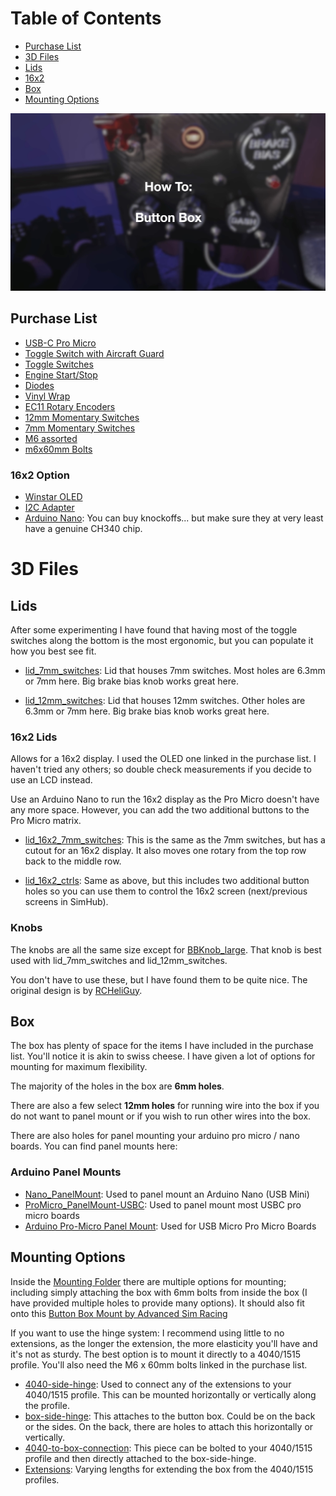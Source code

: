 # Table of Contents

- [Purchase List](#purchase-list)
- [3D Files](#3d-files)
- [Lids](#lids)
- [16x2](#16x2-lids)
- [Box](#box)
- [Mounting Options](#mounting-options)


[![Youtube Video](./yt.jpg)](https://www.youtube.com/watch?v=mfEdV4Y3NAQ)

## Purchase List
- [USB-C Pro Micro](https://a.co/d/40r7Z8c)
- [Toggle Switch with Aircraft Guard](https://a.co/d/8zprb8W)
- [Toggle Switches](https://a.co/d/gb6Z9sF)
- [Engine Start/Stop](https://a.co/d/4iWm9b6)
- [Diodes](https://a.co/d/17q5yrM)
- [Vinyl Wrap](https://a.co/d/8dlAxQy)
- [EC11 Rotary Encoders](https://a.co/d/904myFO)
- [12mm Momentary Switches](https://a.co/d/8DzCP9i)
- [7mm Momentary Switches](https://a.co/d/gAq71AI)
- [M6 assorted](https://a.co/d/cKX1Adg)
- [m6x60mm Bolts](https://a.co/d/dvMr3f9)

### 16x2 Option
- [Winstar OLED](https://www.aliexpress.us/item/2251832696798206.html)
- [I2C Adapter](https://a.co/d/55hU6gz)
- [Arduino Nano](https://a.co/d/cgAba1g): You can buy knockoffs... but make sure they at very least have a genuine CH340 chip. 

# 3D Files

## Lids

After some experimenting I have found that having most of the toggle switches along the bottom is the most ergonomic, but you can populate it how you best see fit.

- [lid_7mm_switches](./3d%20files/lid_7mm_switches.stl): Lid that houses 7mm switches. Most holes are 6.3mm or 7mm here. Big brake bias knob works great here.

- [lid_12mm_switches](./3d%20files/lid_12mm_switches.stl): Lid that houses 12mm switches. Other holes are 6.3mm or 7mm here. Big brake bias knob works great here.

### 16x2 Lids
Allows for a 16x2 display. I used the OLED one linked in the purchase list. I haven't tried any others; so double check measurements if you decide to use an LCD instead.

Use an Arduino Nano to run the 16x2 display as the Pro Micro doesn't have any more space. However, you can add the two additional buttons to the Pro Micro matrix.

- [lid_16x2_7mm_switches](./3d%20files/lid_16x2_7mm_switches.stl): This is the same as the 7mm switches, but has a cutout for an 16x2 display. It also moves one rotary from the top row back to the middle row.

- [lid_16x2_ctrls](./3d%20files/lid_16x2_ctrls.stl): Same as above, but this includes two additional button holes so you can use them to control the 16x2 screen (next/previous screens in SimHub).

### Knobs
The knobs are all the same size except for [BBKnob_large](./3d%20files/Knobs/BBKnob_large.stl). That knob is best used with lid_7mm_switches and lid_12mm_switches.

 You don't have to use these, but I have found them to be quite nice. The original design is by [RCHeliGuy](https://www.thingiverse.com/thing:4673851). 

## Box
The box has plenty of space for the items I have included in the purchase list. You'll notice it is akin to swiss cheese. I have given a lot of options for mounting for maximum flexibility. 

The majority of the holes in the box are **6mm holes**. 

There are also a few select **12mm holes** for running wire into the box if you do not want to panel mount or if you wish to run other wires into the box.

There are also holes for panel mounting your arduino pro micro / nano boards. You can find panel mounts here:

### Arduino Panel Mounts
- [Nano_PanelMount](./3d%20files/Nano_PanelMount.stl): Used to panel mount an Arduino Nano (USB Mini)
- [ProMicro_PanelMount-USBC](./3d%20files/ProMicro_PanelMount_USBC.stl): Used to panel mount most USBC pro micro boards
- [Arduino Pro-Micro Panel Mount](https://www.thingiverse.com/thing:4077845): Used for USB Micro Pro Micro Boards

## Mounting Options
Inside the [Mounting Folder](./3d%20files/Mounting/) there are multiple options for mounting; including simply attaching the box with 6mm bolts from inside the box (I have provided multiple holes to provide many options). It should also fit onto this [Button Box Mount by Advanced Sim Racing](https://www.advancedsimracing.com/products/button-box-mount)

If you want to use the hinge system: I recommend using little to no extensions, as the longer the extension, the more elasticity you'll have and it's not as sturdy. The best option is to mount it directly to a 4040/1515 profile. You'll also need the M6 x 60mm bolts linked in the purchase list.

- [4040-side-hinge](./3d%20files/Mounting/4040-side-hinge.stl): Used to connect any of the extensions to your 4040/1515 profile. This can be mounted horizontally or vertically along the profile.
- [box-side-hinge](./3d%20files/Mounting/box-side-hinge.stl): This attaches to the button box. Could be on the back or the sides. On the back, there are holes to attach this horizontally or vertically.
- [4040-to-box-connection](./3d%20files/Mounting/4040-to-box-connection.stl): This piece can be bolted to your 4040/1515 profile and then directly attached to the box-side-hinge.
- [Extensions](./3d%20files/Mounting/Extensions/): Varying lengths for extending the box from the 4040/1515 profiles.
